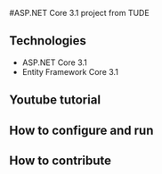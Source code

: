 #ASP.NET Core 3.1 project from TUDE
## Technologies
- ASP.NET Core 3.1
- Entity Framework Core 3.1
## Youtube tutorial
## How to configure and run 
## How to contribute